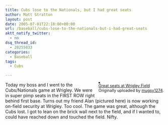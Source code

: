 ```yaml
---
title: Cubs lose to the Nationals, but I had great seats
author: Matt Stratton
layout: post
date: 2005-07-01T22:18:00+00:00
url: /baseball/cubs-lose-to-the-nationals-but-i-had-great-seats
aktt_notify_twitter:
  - no
dsq_thread_id:
  - 28255033
categories:
  - Baseball
tags:
  - Cubs

---
```

<div style="float:right;margin-left:10px;margin-bottom:10px;">
  <a title="photo sharing" href="https://www.flickr.com/photos/mugsy/22910952/"><img style="border:solid 2px #000000;" src="https://photos15.flickr.com/22910952_36047d9e20_m.jpg" alt="" /></a><br /> <span style="font-size:.9em;margin-top:0;"> <a href="https://www.flickr.com/photos/mugsy/22910952/">Great seats at Wrigley Field</a><br /> Originally uploaded by <a href="https://www.flickr.com/people/mugsy/">mugsy1274</a>. </span>
</div>

Today my boss and I went to the Cubs/Nationals game at Wrigley. We were in super pimp seats in the FIRST ROW right behind first base. Turns out my friend Alan (pictured here) is now working on-field security at Wrigley. Too cool. The game was great, although the Cubs lost. I got to lean on the brick wall next to the field, and if I wanted to, could have reached down and touched the field. Nifty.